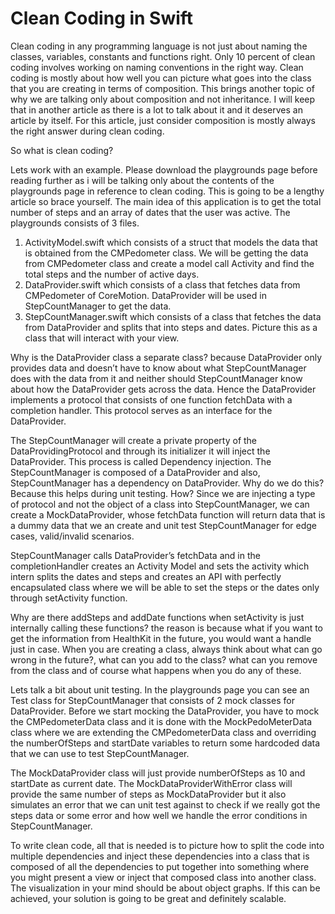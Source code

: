 # Clean Coding in Swift

Clean coding in any programming language is not just about naming the classes, variables, constants and functions right. Only 10 percent of clean coding involves working on naming conventions in the right way. Clean coding is mostly about how well you can picture what goes into the class that you are creating in terms of composition. This brings another topic of why we are talking only about composition and not inheritance. I will keep that in another article as there is a lot to talk about it and it deserves an article by itself. For this article, just consider composition is mostly always the right answer during clean coding.

So what is clean coding?

Lets work with an example. Please download the playgrounds page before reading further as i will be talking only about the contents of the playgrounds page in reference to clean coding. This is going to be a lengthy article so brace yourself. The main idea of this application is to get the total number of steps and an array of dates that the user was active. The playgrounds consists of 3 files.

1. ActivityModel.swift which consists of a struct that models the data that is obtained from the CMPedometer class. We will be getting the data from CMPedometer class and create a model call Activity and find the total steps and the number of active days.
2. DataProvider.swift which consists of a class that fetches data from CMPedometer of CoreMotion. DataProvider will be used in StepCountManager to get the data.
3. StepCountManager.swift which consists of a class that fetches the data from DataProvider and splits that into steps and dates. Picture this as a class that will interact with your view.

Why is the DataProvider class a separate class? because DataProvider only provides data and doesn’t have to know about what StepCountManager does with the data from it and neither should StepCountManager know about how the DataProvider gets across the data. Hence the DataProvider implements a protocol that consists of one function fetchData with a completion handler. This protocol serves as an interface for the DataProvider.

The StepCountManager will create a private property of the DataProvidingProtocol and through its initializer it will inject the DataProvider. This process is called Dependency injection. The StepCountManager is composed of a DataProvider and also, StepCountManager has a dependency on DataProvider. Why do we do this? Because this helps during unit testing. How? Since we are injecting a type of protocol and not the object of a class into StepCountManager, we can create a MockDataProvider, whose fetchData function will return data that is a dummy data that we an create and unit test StepCountManager for edge cases, valid/invalid scenarios.

StepCountManager calls DataProvider’s fetchData and in the completionHandler creates an Activity Model and sets the activity which intern splits the dates and steps and creates an API with perfectly encapsulated class where we will be able to set the steps or the dates only through setActivity function.

Why are there addSteps and addDate functions when setActivity is just internally calling these functions? the reason is because what if you want to get the information from HealthKit in the future, you would want a handle just in case. When you are creating a class, always think about what can go wrong in the future?, what can you add to the class? what can you remove from the class and of course what happens when you do any of these.

Lets talk a bit about unit testing. In the playgrounds page you can see an Test class for StepCountManager that consists of 2 mock classes for DataProvider. Before we start mocking the DataProvider, you have to mock the CMPedometerData class and it is done with the MockPedoMeterData class where we are extending the CMPedometerData class and overriding the numberOfSteps and startDate variables to return some hardcoded data that we can use to test StepCountManager.

The MockDataProvider class will just provide numberOfSteps as 10 and startDate as current date. The MockDataProviderWithError class will provide the same number of steps as MockDataProvider but it also simulates an error that we can unit test against to check if we really got the steps data or some error and how well we handle the error conditions in StepCountManager.

To write clean code, all that is needed is to picture how to split the code into multiple dependencies and inject these dependencies into a class that is composed of all the dependencies to put together into something where you might present a view or inject that composed class into another class. The visualization in your mind should be about object graphs. If this can be achieved, your solution is going to be great and definitely scalable.
